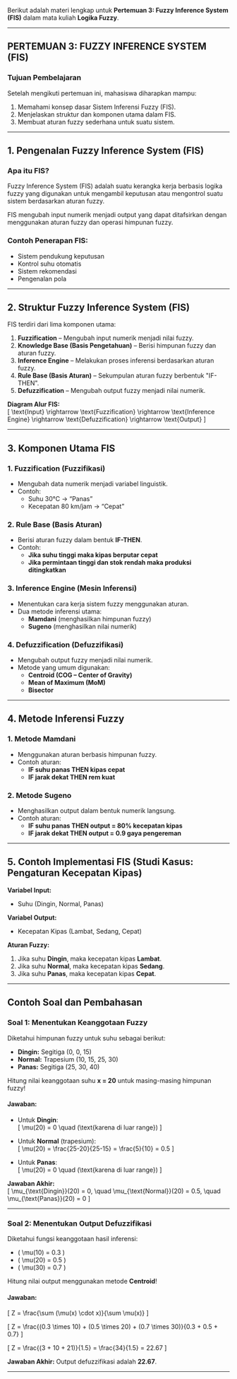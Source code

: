 Berikut adalah materi lengkap untuk **Pertemuan 3: Fuzzy Inference System (FIS)** dalam mata kuliah **Logika Fuzzy**.  

---

## **PERTEMUAN 3: FUZZY INFERENCE SYSTEM (FIS)**  
### **Tujuan Pembelajaran**  
Setelah mengikuti pertemuan ini, mahasiswa diharapkan mampu:  
1. Memahami konsep dasar Sistem Inferensi Fuzzy (FIS).  
2. Menjelaskan struktur dan komponen utama dalam FIS.  
3. Membuat aturan fuzzy sederhana untuk suatu sistem.  

---

## **1. Pengenalan Fuzzy Inference System (FIS)**  
### **Apa itu FIS?**  
Fuzzy Inference System (FIS) adalah suatu kerangka kerja berbasis logika fuzzy yang digunakan untuk mengambil keputusan atau mengontrol suatu sistem berdasarkan aturan fuzzy.  

FIS mengubah input numerik menjadi output yang dapat ditafsirkan dengan menggunakan aturan fuzzy dan operasi himpunan fuzzy.  

### **Contoh Penerapan FIS:**  
- Sistem pendukung keputusan  
- Kontrol suhu otomatis  
- Sistem rekomendasi  
- Pengenalan pola  

---

## **2. Struktur Fuzzy Inference System (FIS)**  
FIS terdiri dari lima komponen utama:  
1. **Fuzzification** – Mengubah input numerik menjadi nilai fuzzy.  
2. **Knowledge Base (Basis Pengetahuan)** – Berisi himpunan fuzzy dan aturan fuzzy.  
3. **Inference Engine** – Melakukan proses inferensi berdasarkan aturan fuzzy.  
4. **Rule Base (Basis Aturan)** – Sekumpulan aturan fuzzy berbentuk "IF-THEN".  
5. **Defuzzification** – Mengubah output fuzzy menjadi nilai numerik.  

**Diagram Alur FIS:**  
\[
\text{Input} \rightarrow \text{Fuzzification} \rightarrow \text{Inference Engine} \rightarrow \text{Defuzzification} \rightarrow \text{Output}
\]  

---

## **3. Komponen Utama FIS**  

### **1. Fuzzification (Fuzzifikasi)**  
- Mengubah data numerik menjadi variabel linguistik.  
- Contoh:  
  - Suhu 30°C → “Panas”  
  - Kecepatan 80 km/jam → “Cepat”  

### **2. Rule Base (Basis Aturan)**  
- Berisi aturan fuzzy dalam bentuk **IF-THEN**.  
- Contoh:  
  - **Jika suhu tinggi maka kipas berputar cepat**  
  - **Jika permintaan tinggi dan stok rendah maka produksi ditingkatkan**  

### **3. Inference Engine (Mesin Inferensi)**  
- Menentukan cara kerja sistem fuzzy menggunakan aturan.  
- Dua metode inferensi utama:  
  - **Mamdani** (menghasilkan himpunan fuzzy)  
  - **Sugeno** (menghasilkan nilai numerik)  

### **4. Defuzzification (Defuzzifikasi)**  
- Mengubah output fuzzy menjadi nilai numerik.  
- Metode yang umum digunakan:  
  - **Centroid (COG – Center of Gravity)**  
  - **Mean of Maximum (MoM)**  
  - **Bisector**  

---

## **4. Metode Inferensi Fuzzy**  

### **1. Metode Mamdani**  
- Menggunakan aturan berbasis himpunan fuzzy.  
- Contoh aturan:  
  - **IF suhu panas THEN kipas cepat**  
  - **IF jarak dekat THEN rem kuat**  

### **2. Metode Sugeno**  
- Menghasilkan output dalam bentuk numerik langsung.  
- Contoh aturan:  
  - **IF suhu panas THEN output = 80% kecepatan kipas**  
  - **IF jarak dekat THEN output = 0.9 gaya pengereman**  

---

## **5. Contoh Implementasi FIS (Studi Kasus: Pengaturan Kecepatan Kipas)**  

**Variabel Input:**  
- Suhu (Dingin, Normal, Panas)  

**Variabel Output:**  
- Kecepatan Kipas (Lambat, Sedang, Cepat)  

**Aturan Fuzzy:**  
1. Jika suhu **Dingin**, maka kecepatan kipas **Lambat**.  
2. Jika suhu **Normal**, maka kecepatan kipas **Sedang**.  
3. Jika suhu **Panas**, maka kecepatan kipas **Cepat**.  

---

## **Contoh Soal dan Pembahasan**  

### **Soal 1: Menentukan Keanggotaan Fuzzy**
Diketahui himpunan fuzzy untuk suhu sebagai berikut:  
- **Dingin:** Segitiga (0, 0, 15)  
- **Normal:** Trapesium (10, 15, 25, 30)  
- **Panas:** Segitiga (25, 30, 40)  

Hitung nilai keanggotaan suhu **x = 20** untuk masing-masing himpunan fuzzy!  

#### **Jawaban:**
- Untuk **Dingin**:  
  \[
  \mu(20) = 0 \quad (\text{karena di luar range})
  \]

- Untuk **Normal** (trapesium):  
  \[
  \mu(20) = \frac{25-20}{25-15} = \frac{5}{10} = 0.5
  \]

- Untuk **Panas**:  
  \[
  \mu(20) = 0 \quad (\text{karena di luar range})
  \]

**Jawaban Akhir:**  
\[
\mu_{\text{Dingin}}(20) = 0, \quad \mu_{\text{Normal}}(20) = 0.5, \quad \mu_{\text{Panas}}(20) = 0
\]  

---

### **Soal 2: Menentukan Output Defuzzifikasi**  
Diketahui fungsi keanggotaan hasil inferensi:  
- \( \mu(10) = 0.3 \)  
- \( \mu(20) = 0.5 \)  
- \( \mu(30) = 0.7 \)  

Hitung nilai output menggunakan metode **Centroid**!

#### **Jawaban:**
\[
Z = \frac{\sum (\mu(x) \cdot x)}{\sum \mu(x)}
\]

\[
Z = \frac{(0.3 \times 10) + (0.5 \times 20) + (0.7 \times 30)}{0.3 + 0.5 + 0.7}
\]

\[
Z = \frac{(3 + 10 + 21)}{1.5} = \frac{34}{1.5} = 22.67
\]

**Jawaban Akhir:** Output defuzzifikasi adalah **22.67**.

---
